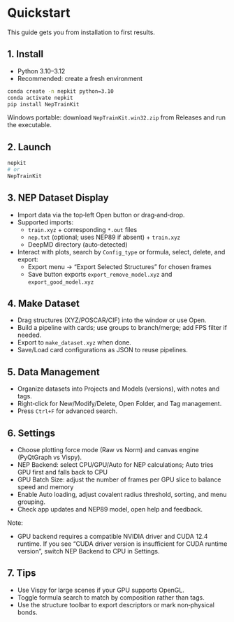 # Quickstart

This guide gets you from installation to first results.

## 1. Install

- Python 3.10–3.12
- Recommended: create a fresh environment

```bash
conda create -n nepkit python=3.10
conda activate nepkit
pip install NepTrainKit
```

Windows portable: download `NepTrainKit.win32.zip` from Releases and run the executable.

## 2. Launch

```bash
nepkit
# or
NepTrainKit
```

## 3. NEP Dataset Display

- Import data via the top‑left Open button or drag‑and‑drop.
- Supported imports:
  - `train.xyz` + corresponding `*.out` files
  - `nep.txt` (optional; uses NEP89 if absent) + `train.xyz`
  - DeepMD directory (auto‑detected)
- Interact with plots, search by `Config_type` or formula, select, delete, and export:
  - Export menu → “Export Selected Structures” for chosen frames
  - Save button exports `export_remove_model.xyz` and `export_good_model.xyz`

## 4. Make Dataset

- Drag structures (XYZ/POSCAR/CIF) into the window or use Open.
- Build a pipeline with cards; use groups to branch/merge; add FPS filter if needed.
- Export to `make_dataset.xyz` when done.
- Save/Load card configurations as JSON to reuse pipelines.

## 5. Data Management

- Organize datasets into Projects and Models (versions), with notes and tags.
- Right‑click for New/Modify/Delete, Open Folder, and Tag management.
- Press `Ctrl+F` for advanced search.

## 6. Settings

- Choose plotting force mode (Raw vs Norm) and canvas engine (PyQtGraph vs Vispy).
- NEP Backend: select CPU/GPU/Auto for NEP calculations; Auto tries GPU first and falls back to CPU
- GPU Batch Size: adjust the number of frames per GPU slice to balance speed and memory
- Enable Auto loading, adjust covalent radius threshold, sorting, and menu grouping.
- Check app updates and NEP89 model, open help and feedback.

Note:
- GPU backend requires a compatible NVIDIA driver and CUDA 12.4 runtime. If you see “CUDA driver version is insufficient for CUDA runtime version”, switch NEP Backend to CPU in Settings.

## 7. Tips

- Use Vispy for large scenes if your GPU supports OpenGL.
- Toggle formula search to match by composition rather than tags.
- Use the structure toolbar to export descriptors or mark non‑physical bonds.

